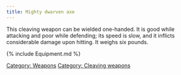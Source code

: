 ```yaml
---
title: Mighty dwarven axe
---
```


This cleaving weapon can be wielded one-handed. It is good while
attacking and poor while defending; its speed is slow, and it inflicts
considerable damage upon hitting. It weighs six pounds.

{% include Equipment.md %}

[Category: Weapons](Category:_Weapons "wikilink") [Category: Cleaving
weapons](Category:_Cleaving_weapons "wikilink")